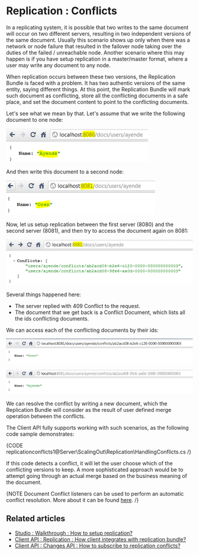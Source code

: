 # Replication : Conflicts

In a replicating system, it is possible that two writes to the same document will occur on two different servers, resulting in two independent versions of the same document. Usually this scenario shows up only when there was a network or node failure that resulted in the failover node taking over the duties of the failed / unreachable node. Another scenario where this may happen is if you have setup replication in a master/master format, where a user may write any document to any node.

When replication occurs between these two versions, the Replication Bundle is faced with a problem. It has two authentic versions of the same entity, saying different things. At this point, the Replication Bundle will mark such document as conflicting, store all the conflicting documents in a safe place, and set the document content to point to the conflicting documents.

Let's see what we mean by that. Let's assume that we write the following document to one node:

![Figure 1: Replication conflicts](images\replication_conflicts_docs.png)

And then write this document to a second node:

![Figure 2: Replication conflicts](images\replication_conflicts_docs_2.png)

Now, let us setup replication between the first server (8080) and the second server (8081), and then try to access the document again on 8081:

![Figure 3: Replication conflicts](images\replication_conflicts_docs_3.png)

Several things happened here:

* The server replied with 409 Conflict to the request.
* The document that we get back is a Conflict Document, which lists all the ids conflicting documents.

We can access each of the conflicting documents by their ids:

![Figure 4: Replication conflicts](images\replication_conflicts_docs_4.png)

![Figure 5: Replication conflicts](images\replication_conflicts_docs_5.png)

We can resolve the conflict by writing a new document, which the Replication Bundle will consider as the result of user defined merge operation between the conflicts.

The Client API fully supports working with such scenarios, as the following code sample demonstrates:

{CODE replicationconflicts1@Server\ScalingOut\Replication\HandlingConflicts.cs /}

If this code detects a conflict, it will let the user choose which of the conflicting versions to keep. A more sophisticated approach would be to attempt going through an actual merge based on the business meaning of the document.

{NOTE Document Conflict listeners can be used to perform an automatic conflict resolution. More about it can be found [here](../../../client-api/listeners/what-are-conflict-listeners-and-how-to-work-with-them). /}

## Related articles

- [Studio : Walkthrough : How to setup replication?](../../../studio/walkthroughs/how-to-setup-replication)
- [Client API : Replication : How client integrates with replication bundle?](../../../client-api/bundles/how-client-integrates-with-replication-bundle)
- [Client API : Changes API : How to subscribe to replication conflicts?](../../../client-api/changes/how-to-subscribe-to-replication-conflicts)
